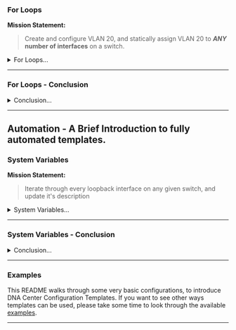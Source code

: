 ### For Loops

  **Mission Statement:**

> Create and configure VLAN 20, and statically assign VLAN 20 to **_ANY_ number of interfaces** on a switch.

<details><summary>For Loops...</summary>
  
Now that we have a basic understanding of variables, let' dive a little deeper into the power of templating. Let's take a look at **_For Loops_**.
**The purpose of a For Loop is to iterate through items in a list.** As we iterate through items in a For Loop, we can then execute commands on those items.

In our previous mission, our objective was to Apply VLAN 20 to any **_ONE_** interface on a device. We were able to accomplish this task using Jinja variables. Well What if instead we wanted to apply VLAN 20 to **ANY number of interfaces** on a device? Let's take a look at how we can accomplish this.

**Mission Statement:**

> Create and configure VLAN 20, and statically assign VLAN 20 to **_ANY_ number of interfaces** on a switch.

Below is an example of what the Jinja Template would look like:

![IMAGE OF JINJA FOR LOOP TEMPLATE](/images/jinja_for_loop_template.png)

Let's dissect the template so that we can understand what is happening.

First, we have our traditional CLI, which is creating the VLAN:
```
vlan 20
name test20
media ethernet
```

next, we have **the start** of a Jinja _For Loop_:
```
{% for interface_variable in interaces_list %}
```

everything that is after the above statement, and before the **end of the For Loop** will be run for every item in our list. In this case, each item in our list is an interface name, which is denoted by the jinja variable **interface_variable** that was declared in the above statement.

Therefore, our next lines of code should be the interface configurations:

```
interface {{interface_variable}}
switchport mode access
switchport access vlan 20
```

Finally, we will end our for loop:

```
{% endfor %}
```

  
</details>

  ---

### For Loops - Conclusion
<details><summary>Conclusion...</summary>
  

**Let's run our template:**
![IMAGE OF FOR LOOP VARIABLES FORM BEFORE LIST IS CREATED](/images/jinja_for_loop_form.png)

When we go to run our template, we are asked to first select the interfaces that we would like to apply our configuration to. However, there are **NO interfaces to select!?** Before we can select our interfaces from our list, we must first populate interface list using the DNA Center Template Form Editor. 

**Lets watch a quick video on how to access the form editor, and create our interface list:**
[![Watch the video](/images/for_loop_form.png)](https://youtu.be/hPEgaEnmQj8)




**Now let's watch a quick video - We will run the configuration and see what would be applied to our device:**
[![Watch the video](/images/for_loop_video.png)](https://youtu.be/Y6SOXtcq_KI)


As you just saw, we were able to accomplish the task of **_Create and configure VLAN 20, and statically assign VLAN 20 to any number of interfaces on a switch._** After running our template, we were able to apply the interface configurations to any number of interfaces. All we had to do was select the interaces that we wanted to configure! 

***

**To understand if you should use a _For Loop_ in your template, ask yourself these questions:**
1. Do I need to apply a configuration more than one time on a single device (I.E. the same configuration, but on different interfaces)?
2. Do I need to traverse a list of similar items on a device?

If the answer is **_YES_** to either question, then you should consider using _For Loops_ for the portions of your template that are subject to repeat configurations.


</details>



***

## Automation - A Brief Introduction to fully automated templates.

### System Variables

**Mission Statement:**
> Iterate through every loopback interface on any given switch, and update it's description


<details><summary>System Variables...</summary>
  
  
DNA Center is able to give us access to some of its device knowledge when we are constructing templates. It gives us access in the form of **_System Variables_**. To view a list of all system variables, click on the "System Variables" hyper link in the template editor screen, as shown below.
  
  
![IMAGE OF SYSTEM VARIABLE HYPER LINKS](/images/system_variables.gif)

For our Mission, we must iterate through all loop back interfaces on any given device. We will be using the **_\_\_interfaces** system variable. This System Variable is a **LIST** of every interface on the device. 
  
Now lets take a look at the template that can accomplish our mission:
![IMAGE OF SYSTEM VARIABLE TEMPLATE](/images/jinja_system_variable_template.png)

  
Let's dissect the template so that we can understand what is happening.
  
  First, we have our Jinja For Loop that is iterating through the __interfaces list:
  ```
  {% for interface in __interfaces %}
  ```
  
  Next, we have an IF Statement, that is checking if "Loopback" is within the port_name of the interface:
  ```
  {% if "Loopback" in interface.port_name%}
  ```
  
  If the word "Loopback" is contained in the interfaces name, it will change the description of that interface. If "Loopback" is not contained in the interfaces name, it will do nothing:
  ```
  description This is a Loopback interface!
  ```
  
  Finally, we close our if statement, and then our for statement:
  ```
  {% endif %}
  {% endfor %}
  ```
 
 
  
</details>

  ---
  
  
### System Variables - Conclusion

<details><summary> Conclusion... </summary>
  
  
  **Let's run our new Jinja template, and see how it works:**
![IMAGE No VAIRABLES NEEDED TO BE ADDED](/images/jinja_system_variable_run.png)

As we can see, when we go to run our template, we are not asked for any variables. All of our variables are already available via the DNA Center System Variables. The only thing we need to do is tell DNA Center which device we would like to pull the system variables from.
 

We were able to accomplish the task of **_Iterate through every loopback interface on any given switch, and update it's description._** After running our template, we were able to change the description of ONLY the Loopback interfaces, and we can apply that on ANY Switch that meets the device requirements of the template.
  
</details>
  
  
  ---
  
### Examples

This README walks through some very basic configurations, to introduce DNA Center Configuration Templates. If you want to see other ways templates can be used, please take some time to look through the available [examples](/examples).

---
